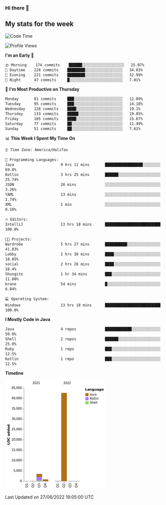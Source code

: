 ### Hi there 👋

## My stats for the week
<!--START_SECTION:waka-->
![Code Time](http://img.shields.io/badge/Code%20Time-299%20hrs%2032%20mins-blue)

![Profile Views](http://img.shields.io/badge/Profile%20Views-0-blue)

**I'm an Early 🐤** 

```text
🌞 Morning    174 commits    ██████░░░░░░░░░░░░░░░░░░░   25.97% 
🌆 Daytime    228 commits    ████████░░░░░░░░░░░░░░░░░   34.03% 
🌃 Evening    221 commits    ████████░░░░░░░░░░░░░░░░░   32.99% 
🌙 Night      47 commits     █░░░░░░░░░░░░░░░░░░░░░░░░   7.01%

```
📅 **I'm Most Productive on Thursday** 

```text
Monday       81 commits     ███░░░░░░░░░░░░░░░░░░░░░░   12.09% 
Tuesday      95 commits     ███░░░░░░░░░░░░░░░░░░░░░░   14.18% 
Wednesday    128 commits    ████░░░░░░░░░░░░░░░░░░░░░   19.1% 
Thursday     133 commits    █████░░░░░░░░░░░░░░░░░░░░   19.85% 
Friday       105 commits    ████░░░░░░░░░░░░░░░░░░░░░   15.67% 
Saturday     77 commits     ██░░░░░░░░░░░░░░░░░░░░░░░   11.49% 
Sunday       51 commits     ██░░░░░░░░░░░░░░░░░░░░░░░   7.61%

```


📊 **This Week I Spent My Time On** 

```text
⌚︎ Time Zone: America/Halifax

💬 Programming Languages: 
Java                     9 hrs 11 mins       █████████████████░░░░░░░░   69.0% 
Kotlin                   3 hrs 25 mins       ██████░░░░░░░░░░░░░░░░░░░   25.74% 
JSON                     26 mins             ░░░░░░░░░░░░░░░░░░░░░░░░░   3.26% 
YAML                     13 mins             ░░░░░░░░░░░░░░░░░░░░░░░░░   1.74% 
XML                      1 min               ░░░░░░░░░░░░░░░░░░░░░░░░░   0.18%

🔥 Editors: 
IntelliJ                 13 hrs 18 mins      █████████████████████████   100.0%

🐱‍💻 Projects: 
Wardrobe                 5 hrs 27 mins       ██████████░░░░░░░░░░░░░░░   41.03% 
Lobby                    2 hrs 30 mins       ████░░░░░░░░░░░░░░░░░░░░░   18.85% 
social                   2 hrs 26 mins       ████░░░░░░░░░░░░░░░░░░░░░   18.4% 
Shungite                 1 hr 34 mins        ███░░░░░░░░░░░░░░░░░░░░░░   11.88% 
brane                    54 mins             █░░░░░░░░░░░░░░░░░░░░░░░░   6.84%

💻 Operating System: 
Windows                  13 hrs 18 mins      █████████████████████████   100.0%

```

**I Mostly Code in Java** 

```text
Java                     4 repos             ████████████░░░░░░░░░░░░░   50.0% 
Shell                    2 repos             ██████░░░░░░░░░░░░░░░░░░░   25.0% 
Ruby                     1 repo              ███░░░░░░░░░░░░░░░░░░░░░░   12.5% 
Kotlin                   1 repo              ███░░░░░░░░░░░░░░░░░░░░░░   12.5%

```


**Timeline**

![Chart not found](https://raw.githubusercontent.com/lyndseyy/lyndseyy/main/charts/bar_graph.png) 


 Last Updated on 27/06/2022 19:05:00 UTC
<!--END_SECTION:waka-->